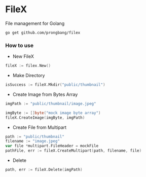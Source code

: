 # FileX

File management for Golang

```
go get github.com/prongbang/filex
```

### How to use

- New FileX

```go
fileX := filex.New()
```

- Make Directory

```go
isSuccess := fileX.Mkdir("public/thumbnail")
```

- Create Image from Bytes Array

```go
imgPath := "public/thumbnail/image.jpeg"

imgByte := []byte("mock image byte array")
fileX.CreateImage(imgByte, imgPath)
```

- Create File from Multipart

```go
path := "public/thumbnail"
filename := "image.jpeg"
var file *multipart.FileHeader = mockFile
pathFile, err := fileX.CreateMultipart(path, filename, file)
```

- Delete

```go
path, err := fileX.Delete(imgPath)
```